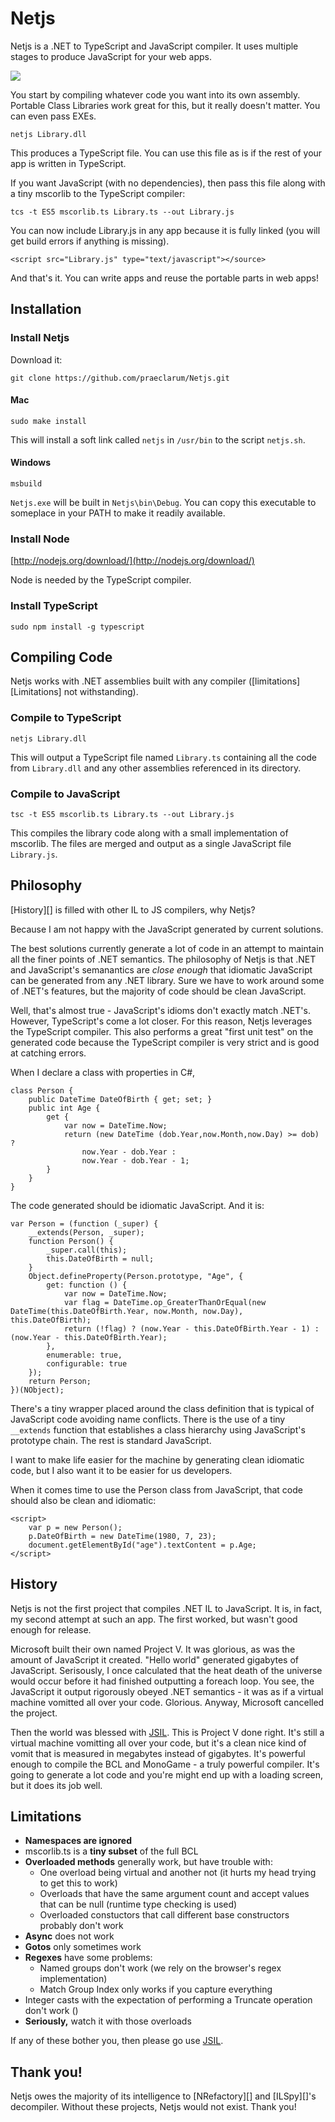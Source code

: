 # Netjs

Netjs is a .NET to TypeScript and JavaScript compiler. It uses multiple stages to produce JavaScript for your web apps.

<img src="Images/Explanation.png" />

You start by compiling whatever code you want into its own assembly. Portable Class Libraries work great for this, but it really doesn't matter. You can even pass EXEs.

    netjs Library.dll

This produces a TypeScript file. You can use this file as is if the rest of your app is written in TypeScript.

If you want JavaScript (with no dependencies), then pass this file along with a tiny mscorlib to the TypeScript compiler:

    tcs -t ES5 mscorlib.ts Library.ts --out Library.js

You can now include Library.js in any app because it is fully linked (you will get build errors if anything is missing).

    <script src="Library.js" type="text/javascript"></source>

And that's it. You can write apps and reuse the portable parts in web apps!


## Installation

### Install Netjs

Download it:

    git clone https://github.com/praeclarum/Netjs.git

#### Mac

    sudo make install

This will install a soft link called `netjs` in `/usr/bin` to the script `netjs.sh`.

#### Windows

    msbuild

`Netjs.exe` will be built in `Netjs\bin\Debug`. You can copy this executable to someplace in your PATH to make it readily available.


### Install Node

[http://nodejs.org/download/](http://nodejs.org/download/)

Node is needed by the TypeScript compiler.

### Install TypeScript

    sudo npm install -g typescript




## Compiling Code

Netjs works with .NET assemblies built with any compiler ([limitations][Limitations] not withstanding).

### Compile to TypeScript

    netjs Library.dll

This will output a TypeScript file named `Library.ts` containing all the code from `Library.dll` and any other assemblies referenced in its directory.

### Compile to JavaScript

    tsc -t ES5 mscorlib.ts Library.ts --out Library.js 

This compiles the library code along with a small implementation of mscorlib. The files are merged and output as a single JavaScript file `Library.js`.


## Philosophy

[History][] is filled with other IL to JS compilers, why Netjs?

Because I am not happy with the JavaScript generated by current solutions.

The best solutions currently generate a lot of code in an attempt to maintain all the finer points of .NET semantics. The philosophy of Netjs is that .NET and JavaScript's semanantics are *close enough* that idiomatic JavaScript can be generated from any .NET library. Sure we have to work around some of .NET's features, but the majority of code should be clean JavaScript. 

Well, that's almost true - JavaScript's idioms don't exactly match .NET's. However, TypeScript's come a lot closer. For this reason, Netjs leverages the TypeScript compiler. This also performs a great "first unit test" on the generated code because the TypeScript compiler is very strict and is good at catching errors.

When I declare a class with properties in C#,

    class Person {
        public DateTime DateOfBirth { get; set; }
        public int Age {
            get {
                var now = DateTime.Now;
                return (new DateTime (dob.Year,now.Month,now.Day) >= dob) ? 
                    now.Year - dob.Year : 
                    now.Year - dob.Year - 1;
            }
        }
    }

The code generated should be idiomatic JavaScript. And it is:

    var Person = (function (_super) {
        __extends(Person, _super);
        function Person() {
            _super.call(this);
            this.DateOfBirth = null;
        }
        Object.defineProperty(Person.prototype, "Age", {
            get: function () {
                var now = DateTime.Now;
                var flag = DateTime.op_GreaterThanOrEqual(new DateTime(this.DateOfBirth.Year, now.Month, now.Day), this.DateOfBirth);
                return (!flag) ? (now.Year - this.DateOfBirth.Year - 1) : (now.Year - this.DateOfBirth.Year);
            },
            enumerable: true,
            configurable: true
        });
        return Person;
    })(NObject);

There's a tiny wrapper placed around the class definition that is typical of JavaScript code avoiding name conflicts. There is the use of a tiny `__extends` function that establishes a class hierarchy using JavaScript's prototype chain. The rest is standard JavaScript.

I want to make life easier for the machine by generating clean idiomatic code, but I also want it to be easier for us developers. 

When it comes time to use the Person class from JavaScript, that code should also be clean and idiomatic:

    <script>
        var p = new Person();
        p.DateOfBirth = new DateTime(1980, 7, 23);
        document.getElementById("age").textContent = p.Age;
    </script>




## History

Netjs is not the first project that compiles .NET IL to JavaScript. It is, in fact, my second attempt at such an app. The first worked, but wasn't good enough for release.

Microsoft built their own named Project V. It was glorious, as was the amount of JavaScript it created. "Hello world" generated gigabytes of JavaScript. Serisously, I once calculated that the heat death of the universe would occur before it had finished outputting a foreach loop. You see, the JavaScript it output rigorously obeyed .NET semantics - it was as if a virtual machine vomitted all over your code. Glorious. Anyway, Microsoft cancelled the project.

Then the world was blessed with [JSIL][]. This is Project V done right. It's still a virtual machine vomitting all over your code, but it's a clean nice kind of vomit that is measured in megabytes instead of gigabytes. It's powerful enough to compile the BCL and MonoGame - a truly powerful compiler. It's going to generate a lot code and you're might end up with a loading screen, but it does its job well.


## Limitations

* **Namespaces are ignored**
* mscorlib.ts is a **tiny subset** of the full BCL
* **Overloaded methods** generally work, but have trouble with:
    - One overload being virtual and another not (it hurts my head trying to get this to work)
    - Overloads that have the same argument count and accept values that can be null (runtime type checking is used)
    - Overloaded constuctors that call different base constructors probably don't work
* **Async** does not work
* **Gotos** only sometimes work
* **Regexes** have some problems:
    - Named groups don't work (we rely on the browser's regex implementation)
    - Match Group Index only works if you capture everything
* Integer casts with the expectation of performing a Truncate operation don't work ()
* **Seriously,** watch it with those overloads

If any of these bother you, then please go use [JSIL][]. 

[JSIL]: http://jsil.com


## Thank you!

Netjs owes the majority of its intelligence to [NRefactory][] and [ILSpy][]'s decompiler. Without these projects, Netjs would not exist. Thank you!




